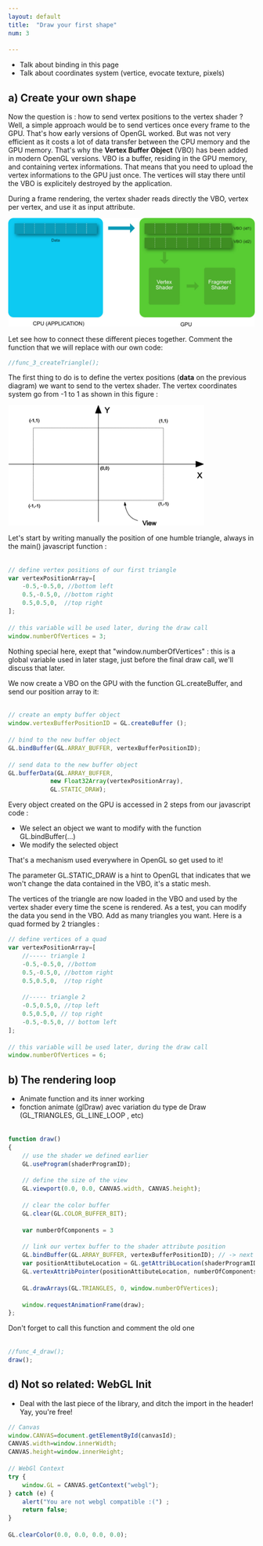 ```yaml
---
layout: default
title:  "Draw your first shape"
num: 3

---
```



* Talk about binding in this page
* Talk about coordinates system (vertice, evocate texture, pixels)


## a) Create your own shape

Now the question is : how to send vertex positions to the vertex shader ? Well, a simple approach would be to send vertices once every frame to the GPU. That's how early versions of OpenGL worked. But was not very efficient as it costs a lot of data transfer between the CPU memory and the GPU memory. That's why the **Vertex Buffer Object** (VBO) has been added in modern OpenGL versions. VBO is a buffer, residing in the GPU memory, and containing vertex informations. That means that you need to upload the vertex informations to the GPU just once. The vertices will stay there until the VBO is explicitely destroyed by the application. 

During a frame rendering, the vertex shader reads directly the VBO, vertex per vertex, and use it as input attribute.

<img class="ctr" src="./assets/webGLVBODiagram.jpg" alt="VBO diagram" width="800">

Let see how to connect these different pieces together. Comment the function that we will replace with our own code:

~~~ JavaScript
//func_3_createTriangle();
~~~

The first thing to do is to define the vertex positions (**data** on the previous diagram) we want to send to the vertex shader. The vertex coordinates system go from -1 to 1 as shown in this figure : 

<img class="ctr" src="./assets/webGLcoordinate.png" alt="Vertex Coordinates" width="400">

Let's start by writing manually the position of one humble triangle, always in the main() javascript function :

~~~ JavaScript

// define vertex positions of our first triangle
var vertexPositionArray=[
    -0.5,-0.5,0, //bottom left
    0.5,-0.5,0, //bottom right 
    0.5,0.5,0,  //top right
];

// this variable will be used later, during the draw call
window.numberOfVertices = 3;
~~~

Nothing special here, exept that "window.numberOfVertices" : this is a global variable used in later stage, just before the final draw call, we'll discuss that later. 

We now create a VBO on the GPU with the function GL.createBuffer, and send our position array to it:

~~~ JavaScript

// create an empty buffer object
window.vertexBufferPositionID = GL.createBuffer ();

// bind to the new buffer object 
GL.bindBuffer(GL.ARRAY_BUFFER, vertexBufferPositionID);

// send data to the new buffer object
GL.bufferData(GL.ARRAY_BUFFER,
            new Float32Array(vertexPositionArray),
            GL.STATIC_DRAW);
~~~	

Every object created on the GPU is accessed in 2 steps from our javascript code : 
* We select an object we want to modify with the function GL.bindBuffer(...)
* We modify the selected object

That's a mechanism used everywhere in OpenGL so get used to it!

The parameter GL.STATIC_DRAW is a hint to OpenGL that indicates that we won't change the data contained in the VBO, it's a static mesh. 

The vertices of the triangle are now loaded in the VBO and used by the vertex shader every time the scene is rendered. As a test, you can modify the data you send in the VBO. Add as many triangles you want. Here is a quad formed by 2 triangles :

~~~ JavaScript
// define vertices of a quad
var vertexPositionArray=[
    //----- triangle 1
    -0.5,-0.5,0, //bottom 
    0.5,-0.5,0, //bottom right 
    0.5,0.5,0,  //top right

	//----- triangle 2
    -0.5,0.5,0, //top left
    0.5,0.5,0, // top right
    -0.5,-0.5,0, // bottom left
];

// this variable will be used later, during the draw call
window.numberOfVertices = 6;
~~~


## b) The rendering loop
* Animate function and its inner working
* fonction animate (glDraw) avec variation du type de Draw (GL_TRIANGLES, GL_LINE_LOOP , etc)

~~~ Javascript

function draw() 
{
    // use the shader we defined earlier
    GL.useProgram(shaderProgramID);

    // define the size of the view
    GL.viewport(0.0, 0.0, CANVAS.width, CANVAS.height);

    // clear the color buffer
    GL.clear(GL.COLOR_BUFFER_BIT);

    var numberOfComponents = 3

    // link our vertex buffer to the shader attribute position
    GL.bindBuffer(GL.ARRAY_BUFFER, vertexBufferPositionID); // -> next draw will use that buffer
    var positionAttibuteLocation = GL.getAttribLocation(shaderProgramID, "position");
    GL.vertexAttribPointer(positionAttibuteLocation, numberOfComponents, GL.FLOAT, false,0,0) ;
    
    GL.drawArrays(GL.TRIANGLES, 0, window.numberOfVertices);

    window.requestAnimationFrame(draw);
};
~~~

Don't forget to call this function and comment the old one

~~~ JavaScript

//func_4_draw();
draw();

~~~


## d) Not so related: WebGL Init
* Deal with the last piece of the library, and ditch the import in the header! Yay, you're free!

~~~ JavaScript
// Canvas
window.CANVAS=document.getElementById(canvasId);
CANVAS.width=window.innerWidth;
CANVAS.height=window.innerHeight;

// WebGl Context
try {
	window.GL = CANVAS.getContext("webgl");
} catch (e) {
	alert("You are not webgl compatible :(") ;
	return false;
}
    
GL.clearColor(0.0, 0.0, 0.0, 0.0);

~~~

